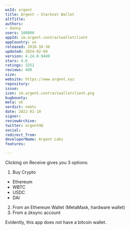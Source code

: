```yaml
---
wsId: argent
title: Argent — Starknet Wallet
altTitle: 
authors:
- danny
users: 100000
appId: im.argent.contractwalletclient
appCountry: us
released: 2018-10-30
updated: 2024-02-09
version: 4.24.0.9449
stars: 4.6
ratings: 3252
reviews: 409
size: 
website: https://www.argent.xyz
repository: 
issue: 
icon: im.argent.contractwalletclient.png
bugbounty: 
meta: ok
verdict: nobtc
date: 2022-01-10
signer: 
reviewArchive: 
twitter: argentHQ
social: 
redirect_from: 
developerName: Argent Labs
features: 

---
```


Clicking on Receive gives you 3 options:

1. Buy Crypto
 - Ethereum
 - WBTC 
 - USDC
 - DAI
2. From an Ethereum Wallet (MetaMask, hardware wallet)
3. From a zksync account

Evidently, this app does not have a bitcoin wallet.